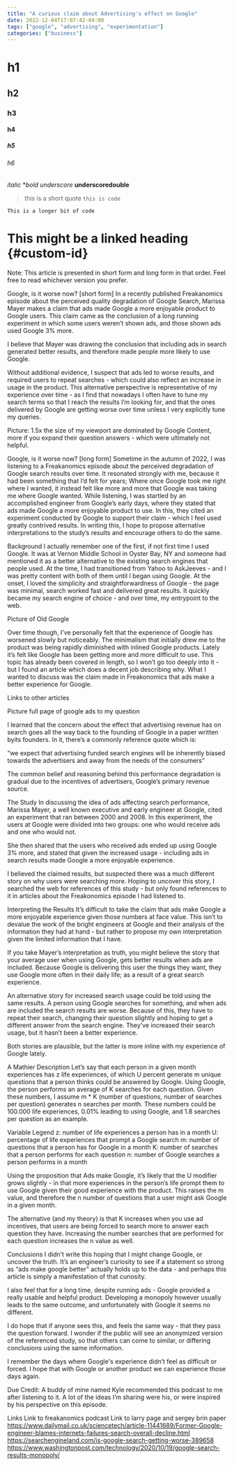 ```yaml
---
title: "A curious claim about Advertising's effect on Google"
date: 2022-12-04T17:07:42-04:00
tags: ["google", "advertising", "experimentation"]
categories: ["business"]
---
```


# h1
## h2
### h3
#### h4
##### h5
###### h6
*italic*
**bold*
_underscore_
__underscoredouble__
> this is a short quote
`this is code`
```
This is a longer bit of code
```

# This might be a linked heading {#custom-id}

Note: This article is presented in short form and long form in that order. Feel free to read whichever version you prefer.

Google, is it worse now? [short form]
In a recently published Freakanomics episode about the perceived quality degradation of Google Search, Marissa Mayer makes a claim that ads made Google a more enjoyable product to Google users. This claim came as the conclusion of a long running experiment in which some users weren’t shown ads, and those shown ads used Google 3% more.

I believe that Mayer was drawing the conclusion that including ads in search generated better results, and therefore made people more likely to use Google.

Without additional evidence, I suspect that ads led to worse results, and required users to repeat searches - which could also reflect an increase in usage in the product. This alternative perspective is representative of my experience over time - as I find that nowadays I often have to tune my search terms so that I reach the results I’m looking for, and that the ones delivered by Google are getting worse over time unless I very explicitly tune my queries.

Picture: 1.5x the size of my viewport are dominated by Google Content, more if you expand their question answers - which were ultimately not helpful.

Google, is it worse now? [long form]
Sometime in the autumn of 2022, I was listening to a Freakanomics episode about the perceived degradation of Google search results over time. It resonated strongly with me, because it had been something that I’d felt for years; Where once Google took me right where I wanted, it instead felt like more and more that Google was taking me where Google wanted. While listening, I was startled by an accomplished engineer from Google’s early days, where they stated that ads made Google a more enjoyable product to use. In this, they cited an experiment conducted by Google to support their claim - which I feel used greatly contrived results. In writing this, I hope to propose alternative interpretations to the study’s results and encourage others to do the same.

Background
I actually remember one of the first, if not first time I used Google. It was at Vernon Middle School in Oyster Bay, NY and someone had mentioned it as a better alternative to the existing search engines that people used. At the time, I had transitioned from Yahoo to AskJeeves - and I was pretty content with both of them until I began using Google. At the onset, I loved the simplicity and straightforwardness of Google - the page was minimal, search worked fast and delivered great results. It quickly became my search engine of choice - and over time, my entrypoint to the web.

Picture of Old Google

Over time though, I’ve personally felt that the experience of Google has worsened slowly but noticeably. The minimalism that initially drew me to the product was being rapidly diminished with inlined Google products. Lately it’s felt like Google has been getting more and more difficult to use. This topic has already been covered in length, so I won’t go too deeply into it - but I found an article which does a decent job describing why. What I wanted to discuss was the claim made in Freakonomics that ads make a better experience for Google.

Links to other articles

Picture full page of google ads to my question

I learned that the concern about the effect that advertising revenue has on search goes all the way back to the founding of Google in a paper written byits founders. In it, there’s a commonly reference quote which is:

“we expect that advertising funded search engines will be inherently biased towards the advertisers and away from the needs of the consumers”

The common belief and reasoning behind this performance degradation is gradual due to  the incentives of advertisers, Google’s primary revenue source.

The Study
In discussing the idea of ads affecting search performance, Marissa Mayer, a well known executive and early engineer at Google, cited an experiment that ran between 2000 and 2008. In this experiment, the users at Google were divided into two groups: one who would receive ads and one who would not.

She then shared that the users who received ads ended up using Google 3% more, and stated that given the increased usage - including ads in search results made Google a more enjoyable experience.

I believed the claimed results, but suspected there was a much different story on why users were searching more. Hoping to uncover this story, I searched the web for references of this study - but only found references to it in articles about the Freakonomics episode I had listened to.

Interpreting the Results
It’s difficult to take the claim that ads make Google a more enjoyable experience given those numbers at face value. This isn’t to devalue the work of the bright engineers at Google and their analysis of the information they had at hand - but rather to propose my own interpretation given the limited information that I have.

If you take Mayer’s interpretation as truth, you might believe the story that your average user when using Google, gets better results when ads are included. Because Google is delivering this user the things they want, they use Google more often in their daily life; as a result of a great search experience.

An alternative story for increased search usage could be told using the same results. A person using Google searches for something, and when ads are included the search results are worse. Because of this, they have to repeat their search, changing their question slightly and hoping to get a different answer from the search engine. They’ve increased their search usage, but it hasn’t been a better experience.

Both stories are plausible, but the latter is more inline with my experience of Google lately.

A Mathier Description
Let’s say that each person in a given month experiences has z life experiences, of which U percent generate m unique questions that a person thinks could be answered by Google. Using Google, the person performs an average of K searches for each question. Given these numbers, I assume m * K (number of questions, number of searches per question) generates n searches per month. These numbers could be 100.000 life experiences, 0.01% leading to using Google, and 1.8 searches per question as an example.

Variable Legend
z: number of life experiences a person has in a month
U: percentage of life experiences that prompt a Google search
m: number of questions that a person has for Google in a month
K: number of searches that a person performs for each question
n: number of Google searches a person performs in a month

Using the proposition that Ads make Google, it’s likely that the U modifier grows slightly - in that more experiences in the person’s life prompt them to use Google given their good experience with the product. This raises the m value, and therefore the n number of questions that a user might ask Google in a given month.

The alternative (and my theory) is that K increases when you use ad incentives, that users are being forced to search more to answer each question they have. Increasing the number searches that are performed for each question increases the n value as well.

Conclusions
I didn’t write this hoping that I might change Google, or uncover the truth. It’s an engineer’s curiosity to see if a statement so strong as “ads make google better” actually holds up to the data - and perhaps this article is simply a manifestation of that curiosity.

I also feel that for a long time, despite running ads - Google provided a really usable and helpful product. Developing a monopoly however usually leads to the same outcome, and unfortunately with Google it seems no different.

I do hope that if anyone sees this, and feels the same way - that they pass the question forward. I wonder if the public will see an anonymized version of the referenced study, so that others can come to similar, or differing conclusions using the same information.

I remember the days where Google's experience didn’t feel as difficult or forced. I hope that with Google or another product we can experience those days again.

Due Credit:
A buddy of mine named Kyle recommended this podcast to me after listening to it. A lot of the ideas I’m sharing were his, or were inspired by his perspective on this episode.

Links
Link to freakanomics podcast
Link to larry page and sergey brin paper
https://www.dailymail.co.uk/sciencetech/article-11441689/Former-Google-engineer-blames-internets-failures-search-overall-decline.html
https://searchengineland.com/is-google-search-getting-worse-389658
https://www.washingtonpost.com/technology/2020/10/19/google-search-results-monopoly/

